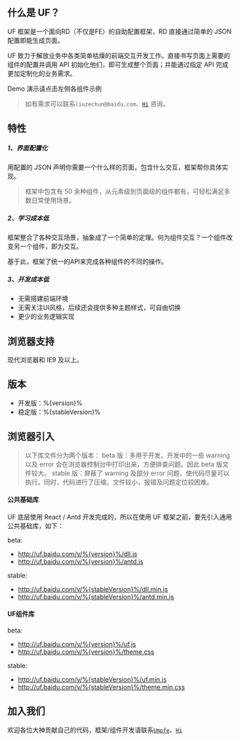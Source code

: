 ## 什么是 UF？

UF 框架是一个面向RD（不仅是FE）的自助配置框架，RD 直接通过简单的 JSON 配置即能生成页面。

UF 致力于解放业务中各类简单枯燥的前端交互开发工作。直接书写页面上需要的组件的配置并调用 API 初始化他们，即可生成整个页面；并能通过指定 API 完成更加定制化的业务需求。

Demo 演示请点击左侧各组件示例

> 如有需求可以联系`liuzechun@baidu.com`、[`Hi`](baidu://message/?id=861260447) 咨询。

## 特性

##### 1、界面配置化

用配置的 JSON 声明你需要一个什么样的页面，包含什么交互，框架帮你具体实现。

> 框架中包含有 50 余种组件，从元素级到页面级的组件都有，可轻松满足多数日常使用场景。


##### 2、学习成本低
框架整合了各种交互场景，抽象成了一个简单的定理。何为组件交互？一个组件改变另一个组件，即为交互。

基于此，框架了统一的API来完成各种组件的不同的操作。

##### 3、开发成本低
* 无需搭建前端环境
* 无需关注UI风格，后续还会提供多种主题样式，可自由切换
* 更少的业务逻辑实现



## 浏览器支持
现代浏览器和 IE9 及以上。


## 版本
* 开发版：%{version}%
* 稳定版：%{stableVersion}%


## 浏览器引入
> 以下库文件分为两个版本：
> beta 版：多用于开发，开发中的一些 warning 以及 error 会在浏览器控制台中打印出来，方便排查问题。因此 beta 版文件较大。
> stable 版：屏蔽了 warning 及部分 error 问题，使代码尽量可以执行。同时，代码进行了压缩，文件较小，报错及问题定位较困难。

#### 公共基础库

UF 底层使用 React / Antd 开发完成的，所以在使用 UF 框架之前，要先引入通用公共基础库，如下：

beta:
* http://uf.baidu.com/v/%{version}%/dll.js
* http://uf.baidu.com/v/%{version}%/antd.js

stable:
* http://uf.baidu.com/v/%{stableVersion}%/dll.min.js
* http://uf.baidu.com/v/%{stableVersion}%/antd.min.js

#### UF组件库

beta:
* http://uf.baidu.com/v/%{version}%/uf.js
* http://uf.baidu.com/v/%{version}%/theme.css

stable:
* http://uf.baidu.com/v/%{stableVersion}%/uf.min.js
* http://uf.baidu.com/v/%{stableVersion}%/theme.min.css


## 加入我们

欢迎各位大神贡献自己的代码，框架/组件开发请联系[`Umpfe`](mailto:umpfe@baidu.com?cc=liuzechun@baidu.com)、[`Hi`](baidu://message/?id=861260447)
